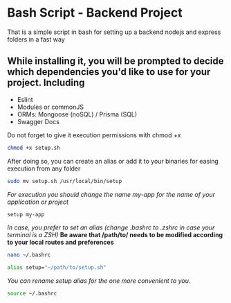 # Bash Script - Backend Project

That is a simple script in bash for setting up a backend nodejs and express folders in a fast way

## While installing it, you will be prompted to decide which dependencies you'd like to use for your project. Including

- Eslint
- Modules or commonJS
- ORMs: Mongoose (noSQL) / Prisma (SQL)
- Swagger Docs

Do not forget to give it execution permissions with chmod +x

~~~sh
chmod +x setup.sh
~~~

After doing so, you can create an alias or add it to your binaries for easing execution from any folder

~~~sh
sudo mv setup.sh /usr/local/bin/setup
~~~

*For execution you should change the name my-app for the name of your application or project*

~~~sh
setup my-app
~~~

*In case, you prefer to set an alias (change .bashrc to .zshrc in case your terminal is a ZSH)*
**Be aware that /path/to/ needs to be modified according to your local routes and preferences**

~~~sh
nano ~/.bashrc
~~~

~~~sh
alias setup="~/path/to/setup.sh"
~~~

*You can rename setup alias for the one more convenient to you.*

~~~sh
source ~/.bashrc
~~~
